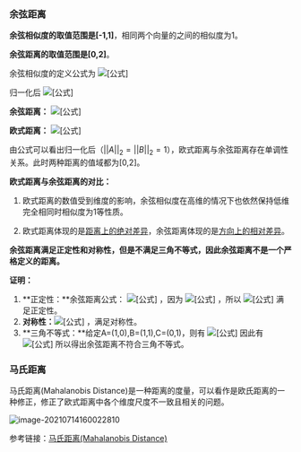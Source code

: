 ### 余弦距离

**余弦相似度的取值范围是[-1,1]**，相同两个向量的之间的相似度为1。

**余弦距离的取值范围是[0,2]**。

余弦相似度的定义公式为 ![[公式]](https://www.zhihu.com/equation?tex=cos%28A%2CB%29%3D%5Cfrac%7BA%5Ccdot+B%7D%7B%7C%7CA%7C%7C_2%7C%7CB%7C%7C_2%7D)

归一化后 ![[公式]](https://www.zhihu.com/equation?tex=%7C%7CA%7C%7C_2%3D1%2C%7C%7CB%7C%7C_2%3D1%2C%7C%7CA%7C%7C_2%7C%7CB%7C%7C_2%3D1)

**余弦距离：** ![[公式]](https://www.zhihu.com/equation?tex=dist%28A%2CB%29%3D1-cos%28A%2CB%29%3D%5Cfrac%7B%7B%7C%7CA%7C%7C_2%7C%7CB%7C%7C_2%7D+-A%5Ccdot+B%7D%7B%7C%7CA%7C%7C_2%7C%7CB%7C%7C_2%7D)

**欧式距离：** ![[公式]](https://www.zhihu.com/equation?tex=%7C%7CA-B%7C%7C%5E2+%3D+%7C%7CA%7C%7C%5E2_2%2B%7C%7CB%7C%7C%5E2_2-2A%5Ccdot+B%3D2-2A%5Ccdot+B%3D2%281-A%5Ccdot+B%29%3D%3E%7C%7CA-B%7C%7C+%3D%5Csqrt%7B2dist%28A%2CB%29%7D)

由公式可以看出归一化后（$||A||_2=||B||_2=1$），欧式距离与余弦距离存在单调性关系。此时两种距离的值域都为[0,2]。



**欧式距离与余弦距离的对比：**

1. 欧式距离的数值受到维度的影响，余弦相似度在高维的情况下也依然保持低维完全相同时相似度为1等性质。

2. 欧式距离体现的是<u>距离上的绝对差异</u>，余弦距离体现的是<u>方向上的相对差异</u>。

**余弦距离满足正定性和对称性，但是不满足三角不等式，因此余弦距离不是一个严格定义的距离。**

**证明：**

1. **正定性：**余弦距离公式： ![[公式]](https://www.zhihu.com/equation?tex=dist%28A%2CB%29%3D1-cos%5Ctheta) ，因为 ![[公式]](https://www.zhihu.com/equation?tex=-1%5Cleq+cos%5Ctheta+%5Cleq+1) ，所以 ![[公式]](https://www.zhihu.com/equation?tex=dist%28A%2CB%29%5Cgeq+0) 满足正定性。
2. **对称性：**![[公式]](https://www.zhihu.com/equation?tex=dist%28A%2CB%29%3D1-cos%28A%2CB%29%3D%5Cfrac%7B%7B%7C%7CA%7C%7C_2%7C%7CB%7C%7C_2%7D+-A%5Ccdot+B%7D%7B%7C%7CA%7C%7C_2%7C%7CB%7C%7C_2%7D+%3D%5Cfrac%7B%7B%7C%7CB%7C%7C_2%7C%7CA%7C%7C_2%7D+-B%5Ccdot+A%7D%7B%7C%7CB%7C%7C_2%7C%7CA%7C%7C_2%7D+%3Ddist%28B%2CA%29) ，满足对称性。
3. **三角不等式：**给定A=(1,0),B=(1,1),C=(0,1)，则有 ![[公式]](https://www.zhihu.com/equation?tex=dist%28A%2CB%29%3D1-%5Cfrac%7B%5Csqrt%7B2%7D+%7D%7B2%7D%2Cdist%28B%2CC%29%3D1-%5Cfrac%7B%5Csqrt%7B2%7D+%7D%7B2%7D%2Cdist%28A%2CC%29%3D1) 因此有 ![[公式]](https://www.zhihu.com/equation?tex=dist%28A%2CB%29%2Bdist%28B%2CC%29+%3D+2+-+%5Csqrt%7B2%7D++%3C+1+%3D+dist%28A%2CC%29) 所以得出余弦距离不符合三角不等式。

### 马氏距离

马氏距离(Mahalanobis Distance)是一种距离的度量，可以看作是欧氏距离的一种修正，修正了欧式距离中各个维度尺度不一致且相关的问题。

![image-20210714160022810](https://gitee.com/xn1997/picgo/raw/master/image-20210714160022810.png)

参考链接：[马氏距离(Mahalanobis Distance)](https://zhuanlan.zhihu.com/p/46626607)

